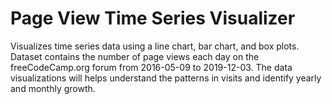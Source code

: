 # Page View Time Series Visualizer

Visualizes time series data using a line chart, bar chart, and box plots. Dataset contains the number of page views each day on the freeCodeCamp.org forum from 2016-05-09 to 2019-12-03. The data visualizations will helps understand the patterns in visits and identify yearly and monthly growth.
